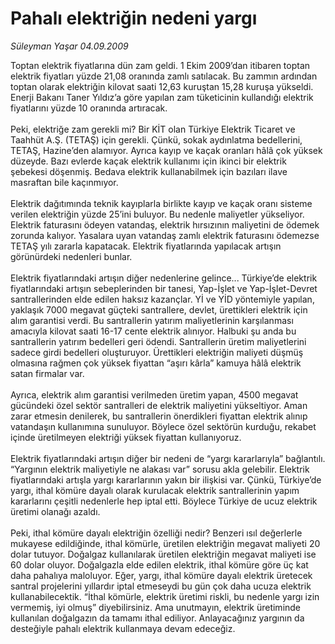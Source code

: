 # Pahalı elektriğin nedeni yargı

*Süleyman Yaşar 04.09.2009*

<div class="taraf_structure_2col_1zq">
<div class="margen_n">



 <p>Toptan elektrik fiyatlarına dün zam geldi. 1 Ekim 2009’dan itibaren toptan elektrik fiyatları yüzde 21,08 oranında zamlı satılacak. Bu zammın ardından toptan olarak elektriğin kilovat saati 12,63 kuruştan 15,28 kuruşa yükseldi. Enerji Bakanı Taner Yıldız’a göre yapılan zam tüketicinin kullandığı elektrik fiyatlarını yüzde 10 oranında artıracak. <br/><br/>Peki, elektriğe zam gerekli mi? Bir KİT olan Türkiye Elektrik Ticaret ve Taahhüt A.Ş. (TETAŞ) için gerekli. Çünkü, sokak aydınlatma bedellerini, TETAŞ, Hazine’den alamıyor. Ayrıca kayıp ve kaçak oranları hâlâ çok yüksek düzeyde. Bazı evlerde kaçak elektrik kullanımı için ikinci bir elektrik şebekesi döşenmiş. Bedava elektrik kullanabilmek için bazıları ilave masraftan bile kaçınmıyor. <br/><br/>Elektrik dağıtımında teknik kayıplarla birlikte kayıp ve kaçak oranı sisteme verilen elektriğin yüzde 25’ini buluyor. Bu nedenle maliyetler yükseliyor. Elektrik faturasını ödeyen vatandaş, elektrik hırsızının maliyetini de ödemek zorunda kalıyor. Yasalara uyan vatandaş zamlı elektrik faturasını ödemezse TETAŞ yılı zararla kapatacak. Elektrik fiyatlarında yapılacak artışın görünürdeki nedenleri bunlar. <br/><br/>Elektrik fiyatlarındaki artışın diğer nedenlerine gelince... Türkiye’de elektrik fiyatlarındaki artışın sebeplerinden bir tanesi, Yap-İşlet ve Yap-İşlet-Devret santrallerinden elde edilen haksız kazançlar. Yİ ve YİD yöntemiyle yapılan, yaklaşık 7000 megavat güçteki santrallere, devlet, ürettikleri elektrik için alım garantisi verdi. Bu santrallerin yatırım maliyetlerinin karşılanması amacıyla kilovat saati 16-17 cente elektrik alınıyor. Halbuki şu anda bu santrallerin yatırım bedelleri geri ödendi. Santrallerin üretim maliyetlerini sadece girdi bedelleri oluşturuyor. Ürettikleri elektriğin maliyeti düşmüş olmasına rağmen çok yüksek fiyattan “aşırı kârla” kamuya hâlâ elektrik satan firmalar var. <br/><br/>Ayrıca, elektrik alım garantisi verilmeden üretim yapan, 4500 megavat gücündeki özel sektör santralleri de elektrik maliyetini yükseltiyor. Aman zarar etmesin denilerek, bu santrallerin önerdikleri fiyattan elektrik alınıp vatandaşın kullanımına sunuluyor. Böylece özel sektörün kurduğu, rekabet içinde üretilmeyen elektriği yüksek fiyattan kullanıyoruz. <br/><br/>Elektrik fiyatlarındaki artışın diğer bir nedeni de “yargı kararlarıyla” bağlantılı. “Yargının elektrik maliyetiyle ne alakası var” sorusu akla gelebilir. Elektrik fiyatlarındaki artışla yargı kararlarının yakın bir ilişkisi var. Çünkü, Türkiye’de yargı, ithal kömüre dayalı olarak kurulacak elektrik santrallerinin yapım kararlarını çeşitli nedenlerle hep iptal etti. Böylece Türkiye de ucuz elektrik üretimi olanağı azaldı. <br/><br/>Peki, ithal kömüre dayalı elektriğin özelliği nedir? Benzeri ısıl değerlerle mukayese edildiğinde, ithal kömürle, üretilen elektriğin megavat maliyeti 20 dolar tutuyor. Doğalgaz kullanılarak üretilen elektriğin megavat maliyeti ise 60 dolar oluyor. Doğalgazla elde edilen elektrik, ithal kömüre göre üç kat daha pahalıya maloluyor. Eğer, yargı, ithal kömüre dayalı elektrik üretecek santral projelerini yıllardır iptal etmeseydi bu gün çok daha ucuza elektrik kullanabilecektik. “İthal kömürle, elektrik üretimi riskli, bu nedenle yargı izin vermemiş, iyi olmuş” diyebilirsiniz. Ama unutmayın, elektrik üretiminde kullanılan doğalgazın da tamamı ithal ediliyor. Anlayacağınız yargının da desteğiyle pahalı elektrik kullanmaya devam edeceğiz.</p>
<br/>
<br/>
<br/>



<br/>


<div id="taraf_not">
</div>

</div>


</div>
